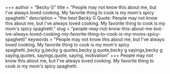 +++
author = "Becky G"
title = "People may not know this about me, but I've always loved cooking. My favorite thing to cook is my mom's spicy spaghetti."
description = "the best Becky G Quote: People may not know this about me, but I've always loved cooking. My favorite thing to cook is my mom's spicy spaghetti."
slug = "people-may-not-know-this-about-me-but-ive-always-loved-cooking-my-favorite-thing-to-cook-is-my-moms-spicy-spaghetti"
keywords = "People may not know this about me, but I've always loved cooking. My favorite thing to cook is my mom's spicy spaghetti.,becky g,becky g quotes,becky g quote,becky g sayings,becky g saying,quotes, sayings,quote, saying, motivation"
+++
People may not know this about me, but I've always loved cooking. My favorite thing to cook is my mom's spicy spaghetti.
